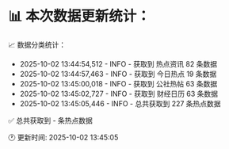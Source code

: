 📊 本次数据更新统计：
==========================

📈 数据分类统计：
- 2025-10-02 13:44:54,512 - INFO - 获取到 热点资讯 82 条数据
- 2025-10-02 13:44:57,463 - INFO - 获取到 今日热点 19 条数据
- 2025-10-02 13:45:00,018 - INFO - 获取到 公社热帖 63 条数据
- 2025-10-02 13:45:02,727 - INFO - 获取到 财经日历 63 条数据
- 2025-10-02 13:45:05,446 - INFO - 总共获取到 227 条热点数据

✅ 总共获取到 - 条热点数据

🕐 更新时间: 2025-10-02 13:45:05
